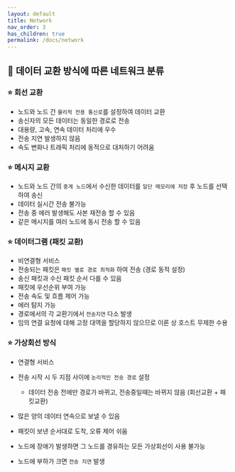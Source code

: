 ```yaml
---
layout: default
title: Network
nav_order: 3
has_children: true
permalink: /docs/network
---
```




## 📑 데이터 교환 방식에 따른 네트워크 분류

### ⭐ 회선 교환

- 노드와 노드 간 `물리적 전용 통신로`를 설정하여 데이터 교환
- 송신자의 모든 데이터는 동일한 경로로 전송
- 대용량, 고속, 연속 데이터 처리에 우수
- 전송 지연 발생하지 않음
- 속도 변화나 트래픽 처리에 동적으로 대처하기 어려움



### ⭐ 메시지 교환

- 노드와 노드 간의 `중계 노드`에서 수신한 데이터를 `일단 메모리에 저장` 후 노드를 선택하여 송신
- 데이터 실시간 전송 불가능
- 전송 중 에러 발생해도 사본 재전송 할 수 있음
- 같은 메시지를 여러 노드에 동시 전송 할 수 있음



### ⭐ 데이터그램 (패킷 교환)

- 비연결형 서비스
- 전송되는 패킷은 `패킷 별로 경로 최적화` 하여 전송 (경로 동적 설정)
- 송신 패킷과 수신 패킷 순서 다를 수 있음
- 패킷에 우선순위 부여 가능
- 전송 속도 및 흐름 제어 가능
- 에러 탐지 가능
- 경로에서의 각 교환기에서 `전송지연` 다소 발생
- 임의 연결 요청에 대해 고정 대역을 할당하지 않으므로 이론 상 호스트 무제한 수용



### ⭐ 가상회선 방식

- 연결형 서비스
- 전송 시작 시 두 지점 사이에 `논리적인 전송 경로` 설정
  - 데이터 전송 전에만 경로가 바뀌고, 전송중일때는 바뀌지 않음 (회선교환 + 패킷교환)

- 많은 양의 데이터 연속으로 보낼 수 있음
- 패킷이 보낸 순서대로 도착, 오류 제어 쉬움
- 노드에 장애가 발생하면 그 노드를 경유하는 모든 가상회선이 사용 불가능
- 노드에 부하가 크면 `전송 지연` 발생